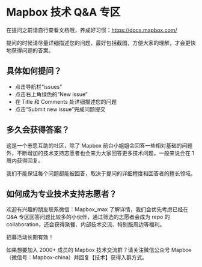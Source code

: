 # Mapbox 技术 Q&A 专区
在提问之前请自行查看文档哦，养成好习惯：https://docs.mapbox.com/

提问的时候请尽量详细描述您的问题，最好包括截图，方便大家的理解，才会更快地获得问题的答案。

## 具体如何提问？
- 点击导航栏“issues”
- 点击右上角绿色的“New issue”
- 在 Title 和 Comments 处详细描述您的问题
- 点击“Submit new issue”完成问题提交

## 多久会获得答案？
这是一个志愿互助的社区，除了 Mapbox 前台小姐姐会回答一些相对基础的问题外，不断增加的技术支持志愿者也会来为大家回答更多技术问题，一般来说会在 1 周内获得回复。

我们不能保证每个问题都能被回答，取决于提问的详细程度和回答者的擅长领域。

## 如何成为专业技术支持志愿者？
欢迎有兴趣的朋友联系微信：Mapbox_max 了解详情，我们会优先考虑已经在 Q&A 专区回答问题比较多的小伙伴，通过筛选的志愿者会成为 repo 的 collaboration，还会获得聚餐、内部技术交流、特别版周边等福利。

招募活动长期有效！

如果想要加入 2000+ 成员的 Mapbox 技术交流群？请关注微信公众号 Mapbox（微信号：Mapbox-china）并回复【技术】获得入群方式。
